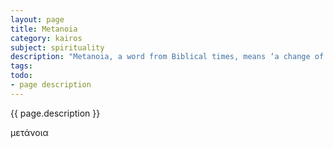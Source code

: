 ```yaml
---
layout: page
title: Metanoia
category: kairos
subject: spirituality
description: "Metanoia, a word from Biblical times, means ‘a change of mind.’"
tags:
todo:
- page description
---
```


{{ page.description }}

μετάνοια
